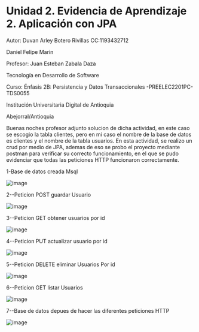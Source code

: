# Unidad 2. Evidencia de Aprendizaje 2. Aplicación con JPA

Autor:
Duvan Arley Botero Rivillas
CC:1193432712

Daniel Felipe Marin

Profesor:
Juan Esteban Zabala Daza


Tecnología en Desarrollo de Software

Curso:
Énfasis 2B: Persistencia y Datos Transaccionales -PREELEC2201PC-TDS0055

Institución Universitaria Digital de Antioquia

Abejorral/Antioquia


Buenas noches profesor adjunto solucion  de dicha actividad, en este caso se escogio la tabla clientes, pero en mi caso el nombre de la base de datos es clientes y el nombre de la tabla usuarios. En esta actividad, se realizo un crud por medio de JPA, ademas de eso se probo el proyecto mediante postman para verificar su correcto funcionamiento, en  el  que se pudo evidenciar que todas las peticiones HTTP funcionaron correctamente.

1-Base de datos creada Msql

![image](https://user-images.githubusercontent.com/96325513/171313624-36c47dfa-f360-4131-b117-4435c9aff1df.png)


2--Peticion POST guardar Usuario

![image](https://user-images.githubusercontent.com/96325513/171314214-66472e29-ea8e-4686-8c2c-443fa09918ca.png)


3--Peticion GET obtener usuarios por id

![image](https://user-images.githubusercontent.com/96325513/171314311-04c83350-35ab-465e-a4f8-48efb8f607e3.png)


4--Peticion PUT actualizar usuario por id

![image](https://user-images.githubusercontent.com/96325513/171314551-10511566-e4a0-4eaa-af9d-318c80aa9704.png)


5--Peticion DELETE eliminar Usuarios Por id

![image](https://user-images.githubusercontent.com/96325513/171314611-08115ad8-8787-43ea-b7c7-e9e248e956ce.png)


6--Peticion GET listar Usuarios

![image](https://user-images.githubusercontent.com/96325513/171314699-f21711f1-827a-4e88-b48b-71a0aa38e245.png)

7--Base de datos depues de hacer las diferentes peticiones HTTP

![image](https://user-images.githubusercontent.com/96325513/171315603-8809ba2a-e58e-40bc-b7fa-70d7a553ffcf.png)


